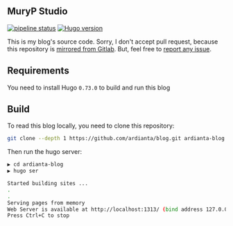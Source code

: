 ## MuryP Studio

[![pipeline status](https://gitlab.com/ardianta/blog/badges/master/pipeline.svg)](https://gitlab.com/ardianta/blog/commits/master)
[![Hugo version](https://img.shields.io/badge/hugo-v0.73.0-ff69b4.svg)](http://gohugo.io/)

This is my blog's source code. Sorry, I don't accept pull request, because
this repository is [mirrored from Gitlab](https://gitlab.com/ardianta/blog/). But, feel free
to [report any issue](https://github.com/ardianta/blog/issues).

## Requirements

You need to install Hugo `0.73.0` to build and run this blog

## Build

To read this blog locally, you need to clone this repository:

```bash
git clone --depth 1 https://github.com/ardianta/blog.git ardianta-blog
```

Then run the hugo server:

```bash
▶ cd ardianta-blog
▶ hugo ser

Started building sites ...
.
.
Serving pages from memory
Web Server is available at http://localhost:1313/ (bind address 127.0.0.1)
Press Ctrl+C to stop
```
